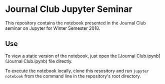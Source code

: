 # Journal Club Jupyter Seminar

This repository contains the notebook presented in the Journal Club seminar on Jupyter for Winter Semester 2018.

## Use

To view a static version of the notebook, just open the [Journal Club.ipynb](Journal Club.ipynb) file directly.

To execute the notebook locally, clone this resository and run `jupyter notebook` from the command line in the repository's root directory.

